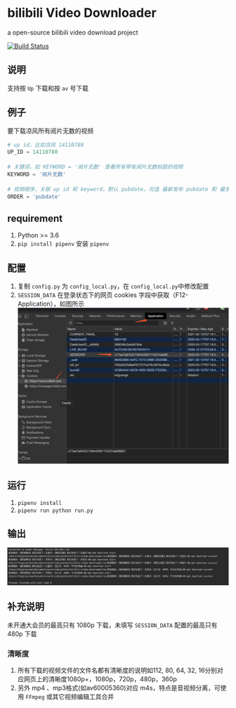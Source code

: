 # bilibili Video Downloader
a open-source bilibili video download project

[![Build Status](https://travis-ci.org/SCUTJcfeng/bilibiliVideoDownloader.svg?branch=master)](https://travis-ci.org/SCUTJcfeng/bilibiliVideoDownloader)

## 说明
支持按 `Up` 下载和按 `av` 号下载

## 例子
要下载凉风所有阅片无数的视频
```python
# up id，比如凉风 14110780
UP_ID = 14110780

# 关键词，如 KEYWORD = '阅片无数' 查看所有带有阅片无数标题的视频
KEYWORD = '阅片无数'

# 视频顺序，关联 up id 和 keyword，默认 pubdate，可选 最新发布 pubdate 和 最多播放 click、最多收藏 stow
ORDER = 'pubdate'
```

## requirement
1. Python >= 3.6
2. `pip install pipenv` 安装 `pipenv`

## 配置
1. 复制 `config.py` 为 `config_local.py`，在 `config_local.py`中修改配置
2. `SESSION_DATA` 在登录状态下的网页 cookies 字段中获取（F12-Application），如图所示
![session-data.PNG](./session-data.png)

## 运行
1. `pipenv install`
2. `pipenv run python run.py`

## 输出
![output.jpg](./output.jpg)

## 补充说明

未开通大会员的最高只有 1080p 下载，未填写 `SESSION_DATA` 配置的最高只有 480p 下载

### 清晰度
1. 所有下载的视频文件的文件名都有清晰度的说明如112, 80, 64, 32, 16分别对应网页上的清晰度1080p+，1080p，720p，480p，360p
2. 另外 mp4 、mp3格式(如av60005360)对应 m4s，特点是音视频分离，可使用 `FFmpeg` 或其它视频编辑工具合并
